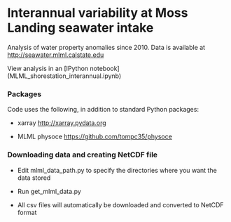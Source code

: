 # Interannual variability at Moss Landing seawater intake

Analysis of water property anomalies since 2010. Data is available at http://seawater.mlml.calstate.edu

View analysis in an [IPython notebook] (MLML_shorestation_interannual.ipynb)

### Packages

Code uses the following, in addition to standard Python packages:

* xarray http://xarray.pydata.org

* MLML physoce https://github.com/tompc35/physoce

### Downloading data and creating NetCDF file

* Edit mlml_data_path.py to specify the directories where you want the data stored

* Run get_mlml_data.py

* All csv files will automatically be downloaded and converted to NetCDF format